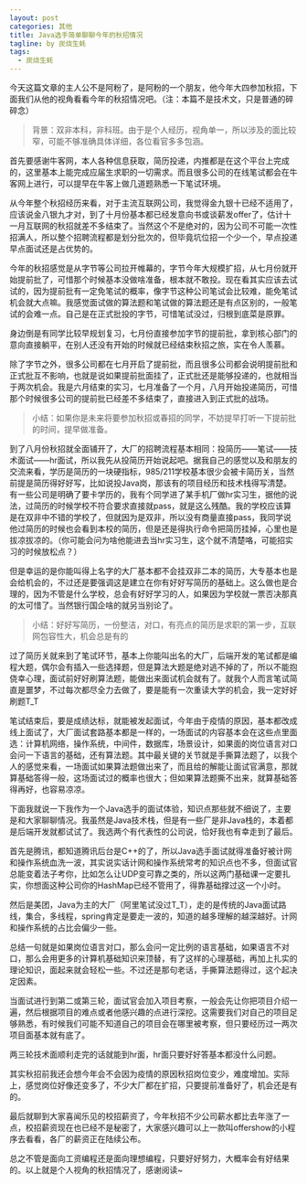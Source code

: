 ```yaml
---
layout: post
categories: 其他
title: Java选手简单聊聊今年的秋招情况
tagline: by 炭烧生蚝
tags: 
  - 炭烧生蚝
---
```


今天这篇文章的主人公不是阿粉了，是阿粉的一个朋友，他今年大四参加秋招，下面我们从他的视角看看今年的秋招情况吧。（注：本篇不是技术文，只是普通的碎碎念）

<!--more-->

> 背景：双非本科，非科班。由于是个人经历，视角单一，所以涉及的面比较窄，可能不够准确具体详细，各位看官多多包涵。

首先要感谢牛客网，本人各种信息获取，简历投递，内推都是在这个平台上完成的，这里基本上能完成应届生求职的一切需求。而且很多公司的在线笔试都会在牛客网上进行，可以提早在牛客上做几道题熟悉一下笔试环境。

从今年整个秋招经历来看，对于主流互联网公司，我觉得金九银十已经不适用了，应该说金八银九才对，到了十月份基本都已经发意向书或谈薪发offer了，估计十一月互联网的秋招就差不多结束了。当然这个不是绝对的，因为公司不可能一次性招满人，所以整个招聘流程都是划分批次的，但毕竟坑位招一个少一个，早点投递早点面试还是占优势的。

今年的秋招感觉是从字节等公司拉开帷幕的，字节今年大规模扩招，从七月份就开始提前批了，可惜那个时候基本没做啥准备，根本就不敢投。现在看其实应该去试试的，因为提前批有一定免笔试的概率，像字节这种公司笔试会比较难，能免笔试机会就大点嘛。我感觉面试做的算法题和笔试做的算法题还是有点区别的，一般笔试的会难一点。自己是在正式批投的字节，可惜笔试没过，归根到底菜是原罪。

身边倒是有同学比较早规划复习，七月份直接参加字节的提前批，拿到核心部门的意向直接躺平，在别人还没有开始的时候就已经结束秋招之旅，实在令人羡慕。

除了字节之外，很多公司都在七月开启了提前批，而且很多公司都会说明提前批和正式批互不影响，也就是说如果提前批面挂了，正式批还是能够投递的，也就相当于两次机会。我是六月结束的实习，七月准备了一个月，八月开始投递简历，可惜那个时候很多公司的提前批已经差不多结束了，直接进入到正式批的战场。

> 小结：如果你是未来将要参加秋招或春招的同学，不妨提早打听一下提前批的时间，提早做准备。

到了八月份秋招就全面铺开了，大厂的招聘流程基本相同：投简历——笔试——技术面试——hr面试，所以我先从投简历开始说起吧。据我自己的感觉以及和朋友的交流来看，学历是简历的一块硬指标，985/211学校基本很少会被卡简历关，当然前提是简历得好好写，比如说投Java岗，那该有的项目经历和技术栈得写清楚。有一些公司是明确了要卡学历的，我有个同学进了某手机厂做hr实习生，据他的说法，过简历的时候学校不符合要求直接就pass，就是这么残酷。我的学校应该算是在双非中不错的学校了，但就因为是双非，所以没有商量直接pass，我同学说他过简历的时候也会看到本校的简历，但是还是得执行命令把简历挂掉，心里也是拔凉拔凉的。（你可能会问为啥他能进去当hr实习生，这个就不清楚咯，可能招实习的时候放松点？）

但是幸运的是你能叫得上名字的大厂基本都不会挂双非二本的简历，大专基本也是会给机会的，不过还是要强调这是建立在你有好好写简历的基础上。这么做也是合理的，因为不管是什么学校，总会有好好学习的人，如果因为学校就一票否决那真的太可惜了。当然银行国企啥的就另当别论了。

> 小结：好好写简历，一份整洁，对口，有亮点的简历是求职的第一步，互联网包容性大，机会总是有的

过了简历关就来到了笔试环节，基本上你能叫出名的大厂，后端开发的笔试都是编程大题，偶尔会有插入一些选择题，但是算法大题是绝对逃不掉的了，所以不能抱侥幸心理，面试前好好刷算法题，能做出来面试机会就有了。就我个人而言笔试简直是噩梦，不过每次都尽全力去做了，要是能有一次重读大学的机会，我一定好好刷题T_T

笔试结束后，要是成绩达标，就能被发起面试，今年由于疫情的原因，基本都改成线上面试了，大厂面试套路基本都是一样的，一场面试的内容基本会在这些点里面选：计算机网络，操作系统，中间件，数据库，场景设计，如果面的岗位语言对口会问一下语言的基础，还有算法题。其中最关键的关节就是手撕算法题了，以我个人的感觉来看，一场面试如果算法题做出来了，而且给的解能让面试官满意，那就算基础答得一般，这场面试过的概率也很大；但如果算法题撕不出来，就算基础答得再好，也容易凉凉。

下面我就说一下我作为一个Java选手的面试体验，知识点那些就不细说了，主要是和大家聊聊情况。我虽然是Java技术栈，但是有一些厂是非Java栈的，本着都是后端开发就都试试了。我选两个有代表性的公司说，恰好我也有幸走到了最后。

首先是腾讯，都知道腾讯后台是C++的了，所以Java选手面试就得准备好被计网和操作系统血洗一波，其实说实话计网和操作系统常考的知识点也不多，但面试官总能变着法子考你，比如怎么让UDP变可靠之类的，所以这两门基础课一定要扎实，你想面这种公司你的HashMap已经不管用了，得靠基础撑过这一个小时。

然后是美团，Java为主的大厂（阿里笔试没过T_T），走的是传统的Java面试路线，集合，多线程，spring肯定是要走一波的，知道的越多理解的越深越好。计网和操作系统的占比会偏少一些。

总结一句就是如果岗位语言对口，那么会问一定比例的语言基础，如果语言不对口，那么会用更多的计算机基础知识来顶替，有了这样的心理基础，再加上扎实的理论知识，面起来就会轻松一些。不过还是那句老话，手撕算法题得过，这个起决定因素。

当面试进行到第二或第三轮，面试官会加入项目考察，一般会先让你把项目介绍一遍，然后根据项目的难点或者他感兴趣的点进行深挖。这需要我们对自己的项目足够熟悉，有时候我们可能不知道自己的项目会在哪里被考察，但只要经历过一两次项目面基本就有底了。

两三轮技术面顺利走完的话就能到hr面，hr面只要好好答基本都没什么问题。

其实秋招前我还会想今年会不会因为疫情的原因秋招岗位变少，难度增加。实际上，感觉岗位好像还变多了，不少大厂都在扩招，只要提前准备好了，机会还是有的。

最后就聊到大家喜闻乐见的校招薪资了，今年秋招不少公司薪水都比去年涨了一点，校招薪资现在也已经不是秘密了，大家感兴趣可以上一款叫offershow的小程序去看看，各厂的薪资正在陆续公布。

总之不管是面向工资编程还是面向理想编程，只要好好努力，大概率会有好结果的。以上就是个人视角的秋招情况了，感谢阅读~